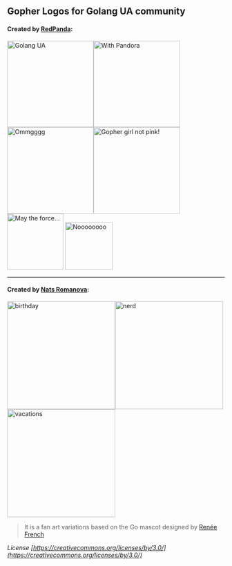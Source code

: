 ## Gopher Logos for Golang UA community

#### Created by [RedPanda](http://panda-art.red/):

<img width="200" alt="Golang UA" src="https://github.com/GolangUA/gopher-logos/blob/master/PNG/go_ua.png"><img width="200" alt="With Pandora" src="https://github.com/GolangUA/gopher-logos/blob/master/PNG/with_pandora.png"><img width="200" alt="Ommgggg" src="https://github.com/GolangUA/gopher-logos/blob/master/PNG/modern_merlin.png"><img width="200" alt="Gopher girl not pink!" src="https://github.com/GolangUA/gopher-logos/blob/master/PNG/gopher_girl.png">
<img width="130" alt="May the force..." src="https://github.com/GolangUA/gopher-logos/blob/master/PNG/dart.png">
<img width="110" alt="Noooooooo" src="https://github.com/GolangUA/gopher-logos/blob/master/PNG/luke.png">

***

#### Created by [Nats Romanova](https://www.facebook.com/im.nats.romanova):

<img width="250" alt="birthday" src="https://github.com/GolangUA/gopher-logos/blob/master/PNG/gopher_birthday.png"><img width="250" alt="nerd" src="https://github.com/GolangUA/gopher-logos/blob/master/PNG/gopher_nerd.png"><img width="250" alt="vacations" src="https://github.com/GolangUA/gopher-logos/blob/master/PNG/gopher_vacations.png">



> It is a fan art variations based on the Go mascot designed by [Renée French](http://reneefrench.blogspot.com/)

*License  [https://creativecommons.org/licenses/by/3.0/](https://creativecommons.org/licenses/by/3.0/)*
